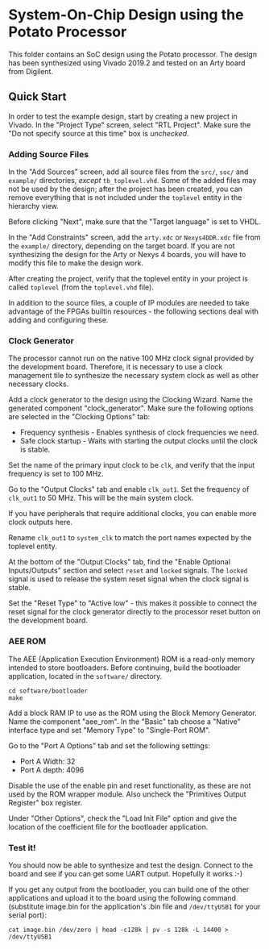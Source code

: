 # System-On-Chip Design using the Potato Processor

This folder contains an SoC design using the Potato processor. The design
has been synthesized using Vivado 2019.2 and tested on an Arty board from
Digilent.

## Quick Start

In order to test the example design, start by creating a new project in
Vivado. In the "Project Type" screen, select "RTL Project". Make sure
the "Do not specify source at this time" box is *unchecked*.

### Adding Source Files

In the "Add Sources" screen, add all source files from the `src/`, `soc/`
and `example/` directories, *except* `tb_toplevel.vhd`. Some of the added
files may not be used by the design; after the project has been created,
you can remove everything that is not included under the `toplevel` entity
in the hierarchy view.

Before clicking "Next", make sure that the "Target language" is set to VHDL.

In the "Add Constraints" screen, add the `arty.xdc` or `Nexys4DDR.xdc` file from the `example/`
directory, depending on the target board. If you are not synthesizing the design for the Arty or Nexys 4 boards, you
will have to modify this file to make the design work.

After creating the project, verify that the toplevel entity in your project
is called `toplevel` (from the `toplevel.vhd` file).

In addition to the source files, a couple of IP modules are needed to take
advantage of the FPGAs builtin resources - the following sections deal with
adding and configuring these.

### Clock Generator

The processor cannot run on the native 100 MHz clock signal provided
by the development board. Therefore, it is necessary to use a clock management
tile to synthesize the necessary system clock as well as other necessary clocks.

Add a clock generator to the design using the Clocking Wizard. Name the generated
component "clock_generator". Make sure the following options are selected in the
"Clocking Options" tab:

* Frequency synthesis - Enables synthesis of clock frequencies we need.
* Safe clock startup - Waits with starting the output clocks until the clock is stable.

Set the name of the primary input clock to be `clk`, and verify that the input
frequency is set to 100 MHz.

Go to the "Output Clocks" tab and enable `clk_out1`. Set the frequency
of `clk_out1` to 50 MHz. This will be the main system clock.

If you have peripherals that require additional clocks, you can enable more clock
outputs here.

Rename `clk_out1` to `system_clk` to match the port names expected by the toplevel entity.

At the bottom of the "Output Clocks" tab, find the "Enable Optional Inputs/Outputs"
section and select `reset` and `locked` signals. The `locked` signal is used to
release the system reset signal when the clock signal is stable.

Set the "Reset Type" to "Active low" - this makes it possible to connect the reset
signal for the clock generator directly to the processor reset button on the development
board.

### AEE ROM

The AEE (Application Execution Environment) ROM is a read-only memory intended to
store bootloaders. Before continuing, build the bootloader application, located in
the `software/` directory.

    cd software/bootloader
    make

Add a block RAM IP to use as the ROM using the Block Memory Generator. Name the component
"aee_rom". In the "Basic" tab choose a "Native" interface type and set "Memory Type" to
"Single-Port ROM".

Go to the "Port A Options" tab and set the following settings:

* Port A Width: 32
* Port A depth: 4096

Disable the use of the enable pin and reset functionality, as these are not
used by the ROM wrapper module. Also uncheck the "Primitives Output Register" box register.

Under "Other Options", check the "Load Init File" option and give the location
of the coefficient file for the bootloader application.

### Test it!

You should now be able to synthesize and test the design. Connect to the board and see if
you can get some UART output. Hopefully it works :-)

If you get any output from the bootloader, you can build one of the other applications
and upload it to the board using the following command (substitute image.bin for the
application's .bin file and `/dev/ttyUSB1` for your serial port):

`cat image.bin /dev/zero | head -c128k | pv -s 128k -L 14400 > /dev/ttyUSB1`


